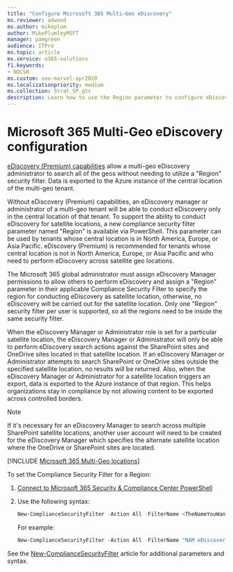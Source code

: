 ```yaml
---
title: "Configure Microsoft 365 Multi-Geo eDiscovery"
ms.reviewer: adwood
ms.author: mikeplum
author: MikePlumleyMSFT
manager: pamgreen
audience: ITPro
ms.topic: article
ms.service: o365-solutions
f1.keywords:
- NOCSH
ms.custom: seo-marvel-apr2020
ms.localizationpriority: medium
ms.collection: Strat_SP_gtc
description: Learn how to use the Region parameter to configure eDiscovery for use in satellite locations in Microsoft 365 Multi-Geo.
---
```


# Microsoft 365 Multi-Geo eDiscovery configuration

[eDiscovery (Premium) capabilities](../compliance/overview-ediscovery-20.md) allow a multi-geo eDiscovery administrator to search all of the geos without needing to utilize a "Region" security filter. Data is exported to the Azure instance of the central location of the multi-geo tenant.

Without eDiscovery (Premium) capabilities, an eDiscovery manager or administrator of a multi-geo tenant will be able to conduct eDiscovery only in the central location of that tenant. To support the ability to conduct eDiscovery for satellite locations, a new compliance security filter parameter named "Region" is available via PowerShell. This parameter can be used by tenants whose central location is in North America, Europe, or Asia Pacific. eDiscovery (Premium) is recommended for tenants whose central location is not in North America, Europe, or Asia Pacific and who need to perform eDiscovery across satellite geo locations.

The Microsoft 365 global administrator must assign eDiscovery Manager permissions to allow others to perform eDiscovery and assign a "Region" parameter in their applicable Compliance Security Filter to specify the region for conducting eDiscovery as satellite location, otherwise, no eDiscovery will be carried out for the satellite location. Only one "Region" security filter per user is supported, so all the regions need to be inside the same security filter.

When the eDiscovery Manager or Administrator role is set for a particular satellite location, the eDiscovery Manager or Administrator will only be able to perform eDiscovery search actions against the SharePoint sites and OneDrive sites located in that satellite location. If an eDiscovery Manager or Administrator attempts to search SharePoint or OneDrive sites outside the specified satellite location, no results will be returned. Also, when the eDiscovery Manager or Administrator for a satellite location triggers an export, data is exported to the Azure instance of that region. This helps organizations stay in compliance by not allowing content to be exported across controlled borders.

> [!NOTE]
> If it's necessary for an eDiscovery Manager to search across multiple SharePoint satellite locations, another user account will need to be created for the eDiscovery Manager which specifies the alternate satellite location where the OneDrive or SharePoint sites are located.

[!INCLUDE [Microsoft 365 Multi-Geo locations](../includes/microsoft-365-multi-geo-locations.md)]

To set the Compliance Security Filter for a Region:

1. [Connect to Microsoft 365 Security & Compliance Center PowerShell](/powershell/exchange/connect-to-scc-powershell)

2. Use the following syntax:

   ```powershell
   New-ComplianceSecurityFilter -Action All -FilterName <TheNameYouWantToAssign> -Region <RegionValue> -Users <UserPrincipalName>
   ```

   For example:

   ```powershell
   New-ComplianceSecurityFilter -Action All -FilterName "NAM eDiscovery Managers" -Region NAM -Users adwood@contoso.onmicrosoft.com
   ```

See the [New-ComplianceSecurityFilter](/powershell/module/exchange/new-compliancesecurityfilter) article for additional parameters and syntax.
